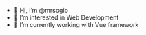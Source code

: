 - 👋 Hi, I’m @mrsogib
- 👀 I’m interested in Web Development
- 🌱 I’m currently working with Vue framework
<!---
mrsogib/mrsogib is a ✨ special ✨ repository because its `README.md` (this file) appears on your GitHub profile.
You can click the Preview link to take a look at your changes.
--->
